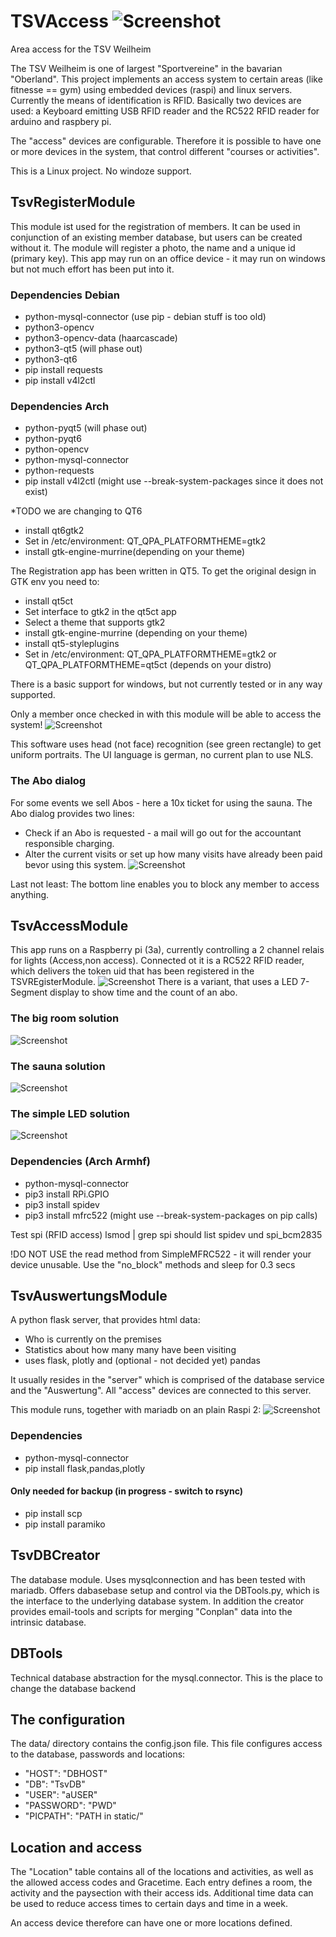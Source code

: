 # TSVAccess  ![Screenshot](https://github.com/kanehekili/TSVAccess/blob/main/src/web/static/tsv_logo_100.png)
Area access for the TSV Weilheim

The TSV Weilheim is one of largest "Sportvereine" in the bavarian "Oberland". This project implements an access system to certain areas (like fitnesse == gym) using embedded devices (raspi) and linux servers. 
Currently the means of identification is RFID. Basically two devices are used: a Keyboard emitting USB RFID reader and the RC522 RFID reader for arduino and raspbery pi.

The "access" devices are configurable. Therefore it is possible to have one or more devices in the system, that control different "courses or activities".

This is a Linux project. No windoze support.

## TsvRegisterModule
This module ist used for the registration of members. It can be used in conjunction of an existing member database, but users can be created without it.
The module will register a photo, the name and a unique id (primary key). This app may run on an office device - it may run on windows but not much effort has been put into it. 

### Dependencies Debian
* python-mysql-connector (use pip - debian stuff is too old)
* python3-opencv
* python3-opencv-data (haarcascade)
* python3-qt5 (will phase out)
* python3-qt6
* pip install requests
* pip install v4l2ctl

### Dependencies Arch
* python-pyqt5 (will phase out)
* python-pyqt6
* python-opencv
* python-mysql-connector
* python-requests
* pip install v4l2ctl (might use --break-system-packages since it does not exist)

*TODO we are changing to QT6 
* install qt6gtk2
* Set in /etc/environment:
QT_QPA_PLATFORMTHEME=gtk2
* install gtk-engine-murrine(depending on your theme)

The Registration app has been written in QT5. To get the original design in GTK env you need to:
* install qt5ct
* Set interface to gtk2 in the qt5ct app
* Select a theme that supports gtk2
* install gtk-engine-murrine (depending on your theme)
* install qt5-styleplugins
* Set in /etc/environment:
QT_QPA_PLATFORMTHEME=gtk2 or QT_QPA_PLATFORMTHEME=qt5ct
(depends on your distro)

There is a basic support for windows, but not currently tested or in any way supported.

Only a member once checked in with this module will be able to access the system!
![Screenshot](https://github.com/kanehekili/TSVAccess/blob/main/Register.png)

This software uses head (not face) recognition (see green rectangle) to get uniform portraits. The UI language is german, no current plan to use NLS.

### The Abo dialog
For some events we sell Abos - here a 10x ticket for using the sauna. The Abo dialog provides two lines:
* Check if an Abo is requested - a mail will go out for the accountant responsible charging.
* Alter the current visits or set up how many visits have already been paid bevor using this system.
![Screenshot](https://github.com/kanehekili/TSVAccess/blob/main/Abodialog.png)

Last not least: The bottom line enables you to block any member to access anything. 

## TsvAccessModule
This app runs on a Raspberry pi (3a), currently controlling a 2 channel relais for lights (Access,non access). Connected ot it is a RC522 RFID reader, which delivers the token uid that has been registered in the TSVREgisterModule.
![Screenshot](https://github.com/kanehekili/TSVAccess/blob/main/Hardware1.jpg)
There is a variant, that uses a LED 7-Segment display to show time and the count of an abo. 

### The big room solution
![Screenshot](https://github.com/kanehekili/TSVAccess/blob/main/ampel.jpg)

### The sauna solution
![Screenshot](https://github.com/kanehekili/TSVAccess/blob/main/Sauna.jpg)

### The simple LED solution
![Screenshot](https://github.com/kanehekili/TSVAccess/blob/main/SimpleAccess.jpg)

### Dependencies (Arch Armhf)
* python-mysql-connector
* pip3 install RPi.GPIO
* pip3 install spidev
* pip3 install mfrc522
(might use  --break-system-packages on pip calls)

Test spi (RFID access)
lsmod | grep spi
should list spidev und spi_bcm2835

!DO NOT USE the read method from SimpleMFRC522 - it will render your device unusable.  Use the "no_block" methods and sleep for 0.3 secs


## TsvAuswertungsModule 
A python flask server, that provides html data:
 * Who is currently on the premises
 * Statistics about how many many have been visiting
 * uses flask, plotly and (optional - not decided yet) pandas

It usually resides in the "server" which is comprised of the database service and the "Auswertung". All "access" devices are connected to this server.

This module runs, together with mariadb on an plain Raspi 2:
![Screenshot](https://github.com/kanehekili/TSVAccess/blob/main/server.jpg)


### Dependencies
* python-mysql-connector
* pip install flask,pandas,plotly

#### Only needed for backup (in progress - switch to rsync)
* pip install scp  
* pip install paramiko


## TsvDBCreator
The database module. Uses mysqlconnection and has been tested with mariadb. Offers dabasebase setup and control via the DBTools.py, which is the interface to the underlying database system.
In addition the creator provides email-tools and scripts for merging "Conplan" data into the intrinsic database.

## DBTools
Technical database abstraction for the mysql.connector. This is the place to change the database backend 

## The configuration
The data/ directory contains the config.json file. This file configures access to the database, passwords and locations:

 * "HOST": "DBHOST"
 * "DB": "TsvDB"
 * "USER": "aUSER"
 * "PASSWORD": "PWD"
 * "PICPATH": "PATH in static/"

## Location and access
The "Location" table contains all of the locations and activities, as well as the allowed access codes and Gracetime.
Each entry defines a room, the activity and the paysection with their access ids. Additional time data can be used to reduce access times to certain days and time in a week.

An access device therefore can have one or more locations defined.